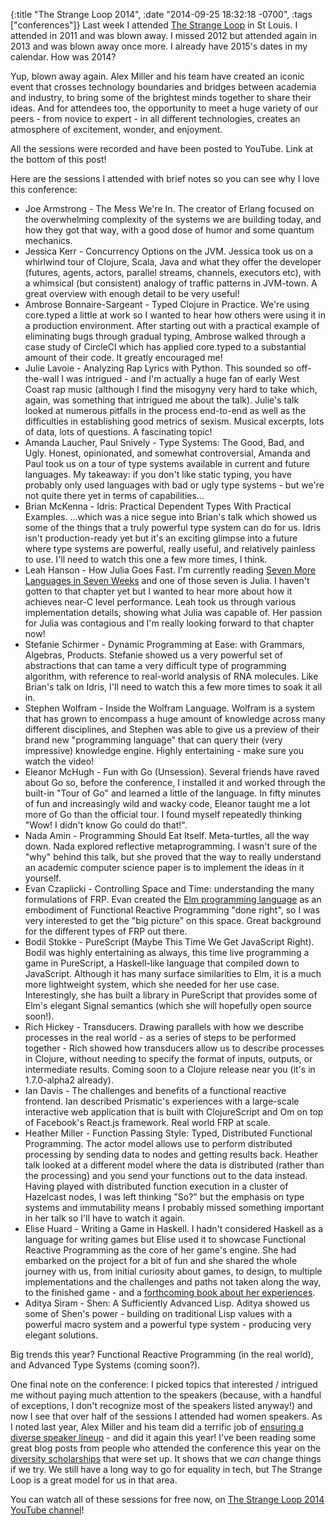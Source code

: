 {:title "The Strange Loop 2014",
 :date "2014-09-25 18:32:18 -0700",
 :tags ["conferences"]}
Last week I attended [The Strange Loop](https://thestrangeloop.com/) in St Louis. I attended in 2011 and was blown away. I missed 2012 but attended again in 2013 and was blown away once more. I already have 2015's dates in my calendar. How was 2014?<!-- more -->

Yup, blown away again. Alex Miller and his team have created an iconic event that crosses technology boundaries and bridges between academia and industry, to bring some of the brightest minds together to share their ideas. And for attendees too, the opportunity to meet a huge variety of our peers - from novice to expert - in all different technologies, creates an atmosphere of excitement, wonder, and enjoyment.

All the sessions were recorded and have been posted to YouTube. Link at the bottom of this post!

Here are the sessions I attended with brief notes so you can see why I love this conference:

* Joe Armstrong - The Mess We're In. The creator of Erlang focused on the overwhelming complexity of the systems we are building today, and how they got that way, with a good dose of humor and some quantum mechanics.
* Jessica Kerr - Concurrency Options on the JVM. Jessica took us on a whirlwind tour of Clojure, Scala, Java and what they offer the developer (futures, agents, actors, parallel streams, channels, executors etc), with a whimsical (but consistent) analogy of traffic patterns in JVM-town. A great overview with enough detail to be very useful!
* Ambrose Bonnaire-Sargeant - Typed Clojure in Practice. We're using core.typed a little at work so I wanted to hear how others were using it in a production environment. After starting out with a practical example of eliminating bugs through gradual typing, Ambrose walked through a case study of CircleCI which has applied core.typed to a substantial amount of their code. It greatly encouraged me!
* Julie Lavoie - Analyzing Rap Lyrics with Python. This sounded so off-the-wall I was intrigued - and I'm actually a huge fan of early West Coast rap music (although I find the misogyny very hard to take which, again, was something that intrigued me about the talk). Julie's talk looked at numerous pitfalls in the process end-to-end as well as the difficulties in establishing good metrics of sexism. Musical excerpts, lots of data, lots of questions. A fascinating topic!
* Amanda Laucher, Paul Snively - Type Systems: The Good, Bad, and Ugly. Honest, opinionated, and somewhat controversial, Amanda and Paul took us on a tour of type systems available in current and future languages. My takeaway: if you don't like static typing, you have probably only used languages with bad or ugly type systems - but we're not quite there yet in terms of capabilities...
* Brian McKenna - Idris: Practical Dependent Types With Practical Examples. ...which was a nice segue into Brian's talk which showed us some of the things that a truly powerful type system can do for us. Idris isn't production-ready yet but it's an exciting glimpse into a future where type systems are powerful, really useful, and relatively painless to use. I'll need to watch this one a few more times, I think.
* Leah Hanson - How Julia Goes Fast. I'm currently reading [Seven More Languages in Seven Weeks](https://pragprog.com/book/7lang/seven-more-languages-in-seven-weeks) and one of those seven is Julia. I haven't gotten to that chapter yet but I wanted to hear more about how it achieves near-C level performance. Leah took us through various implementation details, showing what Julia was capable of. Her passion for Julia was contagious and I'm really looking forward to that chapter now!
* Stefanie Schirmer - Dynamic Programming at Ease: with Grammars, Algebras, Products. Stefanie showed us a very powerful set of abstractions that can tame a very difficult type of programming algorithm, with reference to real-world analysis of RNA molecules. Like Brian's talk on Idris, I'll need to watch this a few more times to soak it all in.
* Stephen Wolfram - Inside the Wolfram Language. Wolfram is a system that has grown to encompass a huge amount of knowledge across many different disciplines, and Stephen was able to give us a preview of their brand new "programming language" that can query their (very impressive) knowledge engine. Highly entertaining - make sure you watch the video!
* Eleanor McHugh - Fun with Go (Unsession). Several friends have raved about Go so, before the conference, I installed it and worked through the built-in "Tour of Go" and learned a little of the language. In fifty minutes of fun and increasingly wild and wacky code, Eleanor taught me a lot more of Go than the official tour. I found myself repeatedly thinking "Wow! I didn't know Go could do that!".
* Nada Amin - Programming Should Eat Itself. Meta-turtles, all the way down. Nada explored reflective metaprogramming. I wasn't sure of the "why" behind this talk, but she proved that the way to really understand an academic computer science paper is to implement the ideas in it yourself.
* Evan Czaplicki - Controlling Space and Time: understanding the many formulations of FRP. Evan created the <a href="http://elm-lang.org">Elm programming language</a> as an embodiment of Functional Reactive Programming "done right", so I was very interested to get the "big picture" on this space. Great background for the different types of FRP out there.
* Bodil Stokke - PureScript (Maybe This Time We Get JavaScript Right). Bodil was highly entertaining as always, this time live programming a game in PureScript, a Haskell-like language that compiled down to JavaScript. Although it has many surface similarities to Elm, it is a much more lightweight system, which she needed for her use case. Interestingly, she has built a library in PureScript that provides some of Elm's elegant Signal semantics (which she will hopefully open source soon!).
* Rich Hickey - Transducers. Drawing parallels with how we describe processes in the real world - as a series of steps to be performed together - Rich showed how transducers allow us to describe processes in Clojure, without needing to specify the format of inputs, outputs, or intermediate results. Coming soon to a Clojure release near you (it's in 1.7.0-alpha2 already).
* Ian Davis - The challenges and benefits of a functional reactive frontend. Ian described Prismatic's experiences with a large-scale interactive web application that is built with ClojureScript and Om on top of Facebook's React.js framework. Real world FRP at scale.
* Heather Miller - Function Passing Style: Typed, Distributed Functional Programming. The actor model allows use to perform distributed processing by sending data to nodes and getting results back. Heather talk looked at a different model where the data is distributed (rather than the processing) and you send your functions out to the data instead. Having played with distributed function execution in a cluster of Hazelcast nodes, I was left thinking "So?" but the emphasis on type systems and immutability means I probably missed something important in her talk so I'll have to watch it again.
* Elise Huard - Writing a Game in Haskell. I hadn't considered Haskell as a language for writing games but Elise used it to showcase Functional Reactive Programming as the core of her game's engine. She had embarked on the project for a bit of fun and she shared the whole journey with us, from initial curiosity about games, to design, to multiple implementations and the challenges and paths not taken along the way, to the finished game - and a [forthcoming book about her experiences](https://leanpub.com/gameinhaskell).
* Aditya Siram - Shen: A Sufficiently Advanced Lisp. Aditya showed us some of Shen's power - building on traditional Lisp values with a powerful macro system and a powerful type system - producing very elegant solutions.

Big trends this year? Functional Reactive Programming (in the real world), and Advanced Type Systems (coming soon?).

One final note on the conference: I picked topics that interested / intrigued me without paying much attention to the speakers (because, with a handful of exceptions, I don't recognize most of the speakers listed anyway!) and now I see that over half of the sessions I attended had women speakers. As I noted last year, Alex Miller and his team did a terrific job of <a href="https://corfield.org/blog/2013/09/22/the-strange-loop-2013/">ensuring a diverse speaker lineup</a> - and did it again this year! I've been reading some great blog posts from people who attended the conference this year on the <a href="https://thestrangeloop.com/news/doubling-down-on-diversity">diversity scholarships</a> that were set up. It shows that we <em>can</em> change things if we try. We still have a long way to go for equality in tech, but The Strange Loop is a great model for us in that area.

You can watch all of these sessions for free now, on <a href="https://www.youtube.com/channel/UC_QIfHvN9auy2CoOdSfMWDw">The Strange Loop 2014 YouTube channel</a>!
